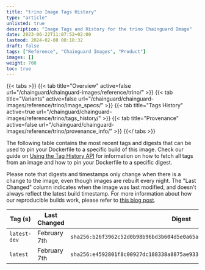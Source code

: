 ```yaml
---
title: "trino Image Tags History"
type: "article"
unlisted: true
description: "Image Tags and History for the trino Chainguard Image"
date: 2023-06-22T11:07:52+02:00
lastmod: 2024-02-08 00:18:32
draft: false
tags: ["Reference", "Chainguard Images", "Product"]
images: []
weight: 700
toc: true
---
```


{{< tabs >}}
{{< tab title="Overview" active=false url="/chainguard/chainguard-images/reference/trino/" >}}
{{< tab title="Variants" active=false url="/chainguard/chainguard-images/reference/trino/image_specs/" >}}
{{< tab title="Tags History" active=true url="/chainguard/chainguard-images/reference/trino/tags_history/" >}}
{{< tab title="Provenance" active=false url="/chainguard/chainguard-images/reference/trino/provenance_info/" >}}
{{</ tabs >}}

The following table contains the most recent tags and digests that can be used to pin your Dockerfile to a specific build of this image. Check our guide on [Using the Tag History API](/chainguard/chainguard-images/using-the-tag-history-api/) for information on how to fetch all tags from an image and how to pin your Dockerfile to a specific digest.

Please note that digests and timestamps only change when there is a change to the image, even though images are rebuilt every night. The "Last Changed" column indicates when the image was last modified, and doesn't always reflect the latest build timestamp. For more information about how our reproducible builds work, please refer to [this blog post](https://www.chainguard.dev/unchained/reproducing-chainguards-reproducible-image-builds).

| Tag (s)       | Last Changed | Digest                                                                    |
|---------------|--------------|---------------------------------------------------------------------------|
|  `latest-dev` | February 7th | `sha256:b26f3962c52d0b98b96bd3b604d5e0a65a0de214c6c044e73c2497f1fdd5f4cc` |
|  `latest`     | February 7th | `sha256:e4592801f8c00927dc188338a8875ae9339f3a84b7b1f8c9bfb479339be5d3a8` |

